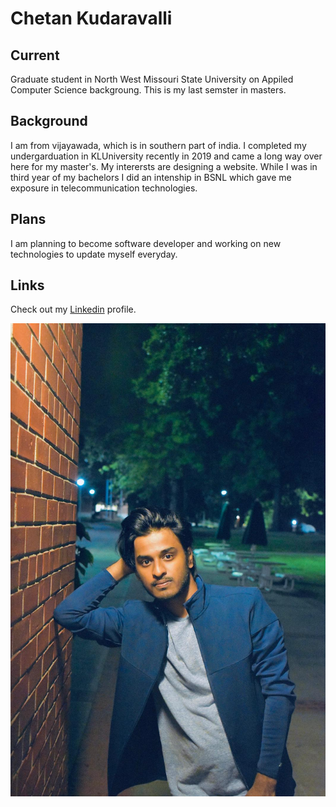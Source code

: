 # Chetan Kudaravalli
## Current
Graduate student in North West Missouri State University on Appiled Computer Science backgroung. This is my last semster in masters.

## Background
I am from vijayawada, which is in southern part of india. I completed my undergarduation in KLUniversity recently in 2019 and came a long way over here for my master's. My interersts are designing a website. While I was in third year of my bachelors I did an intenship in BSNL which gave me exposure in telecommunication technologies.
## Plans
I am planning to become software developer and working on new technologies to update myself everyday.
## Links
Check out my [Linkedin](https://www.linkedin.com/in/chetan-kudaravalli-584624120/) profile.

![This is my picture](d.jpeg)
